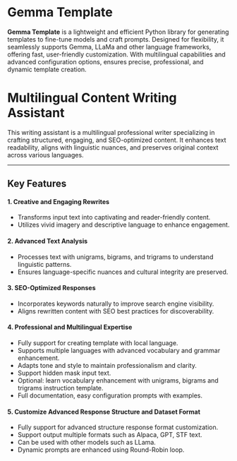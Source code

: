 Gemma Template
==============

**Gemma Template** is a lightweight and efficient Python library for generating templates to fine-tune models and craft prompts.
Designed for flexibility, it seamlessly supports Gemma, LLaMa and other language frameworks, offering fast, user-friendly customization.
With multilingual capabilities and advanced configuration options, ensures precise, professional, and dynamic template creation.

# Multilingual Content Writing Assistant
This writing assistant is a multilingual professional writer specializing in crafting structured, engaging, and SEO-optimized content.
It enhances text readability, aligns with linguistic nuances, and preserves original context across various languages.

---

## Key Features

#### 1. **Creative and Engaging Rewrites**
- Transforms input text into captivating and reader-friendly content.
- Utilizes vivid imagery and descriptive language to enhance engagement.

#### 2. **Advanced Text Analysis**
- Processes text with unigrams, bigrams, and trigrams to understand linguistic patterns.
- Ensures language-specific nuances and cultural integrity are preserved.

#### 3. **SEO-Optimized Responses**
- Incorporates keywords naturally to improve search engine visibility.
- Aligns rewritten content with SEO best practices for discoverability.

#### 4. **Professional and Multilingual Expertise**
- Fully support for creating template with local language.
- Supports multiple languages with advanced vocabulary and grammar enhancement.
- Adapts tone and style to maintain professionalism and clarity.
- Support hidden mask input text.
- Optional: learn vocabulary enhancement with unigrams, bigrams and trigrams instruction template.
- Full documentation, easy configuration prompts with examples.

#### 5. **Customize Advanced Response Structure and Dataset Format**
- Fully support for advanced structure response format customization.
- Support output multiple formats such as Alpaca, GPT, STF text.
- Can be used with other models such as LLama.
- Dynamic prompts are enhanced using Round-Robin loop.
